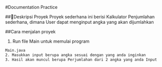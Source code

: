#Documentation Practice

##📘Deskripsi Proyek
Proyek sederhana ini berisi Kalkulator Penjumlahan sederhana, dimana User dapat menginput angka yang akan dijumlahkan

##Cara menjalan proyek
1. Run file Main untuk memulai program
```bash
Main.java
2. Masukkan input berupa angka sesuai dengan yang anda inginkan
3. Hasil akan muncul berupa Perjumlahan dari 2 angka yang anda Input